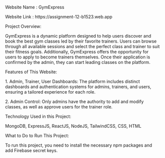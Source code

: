 <p>Website Name  : GymExpress</p>
<p>Website Link : https://assignment-12-b1523.web.app</p>
<p>Project Overview:</p>
<p>GymExpress is a dynamic platform designed to help users discover and book the best gym classes led by their favorite trainers. Users can browse through all available sessions and select the perfect class and trainer to suit their fitness goals. Additionally, GymExpress offers the opportunity for users to apply to become trainers themselves. Once their application is confirmed by the admin, they can start leading classes on the platform.</p>
<p>Features of This Website:</p>
<p>1. Admin, Trainer, User Dashboards: The platform includes distinct dashboards and authentication systems for admins, trainers, and users, ensuring a tailored experience for each role.</p>
<p>2. Admin Control: Only admins have the authority to add and modify classes, as well as approve users for the trainer role.</p>
<p>Technology Used in this Project:</p>
<p>MongoDB, ExpressJS, ReactJS, NodeJS, TailwindCSS, CSS, HTML</p>
<p>What to Do to Run This Project:</p>
<p>To run this project, you need to install the necessary npm packages and add Firebase secret keys.</p>
